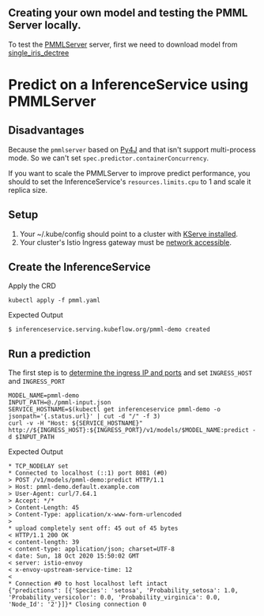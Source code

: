 ## Creating your own model and testing the PMML Server locally.

To test the [PMMLServer](http://dmg.org/pmml/pmml_examples/#Iris) server, first we need to download model from [single_iris_dectree](http://dmg.org/pmml/pmml_examples/KNIME_PMML_4.1_Examples/single_iris_dectree.xml)

# Predict on a InferenceService using PMMLServer

## Disadvantages

Because the `pmmlserver` based on [Py4J](https://github.com/bartdag/py4j) and that isn't support multi-process mode. So we can't set `spec.predictor.containerConcurrency`.

If you want to scale the PMMLServer to improve predict performance, you should to set the InferenceService's `resources.limits.cpu` to 1 and scale it replica size.


## Setup
1. Your ~/.kube/config should point to a cluster with [KServe installed](https://github.com/kserve/kserve#installation).
2. Your cluster's Istio Ingress gateway must be [network accessible](https://istio.io/latest/docs/tasks/traffic-management/ingress/ingress-control/).

## Create the InferenceService

Apply the CRD
```
kubectl apply -f pmml.yaml
```

Expected Output
```
$ inferenceservice.serving.kubeflow.org/pmml-demo created
```
## Run a prediction
The first step is to [determine the ingress IP and ports](../../../../README.md#determine-the-ingress-ip-and-ports) and set `INGRESS_HOST` and `INGRESS_PORT`

```
MODEL_NAME=pmml-demo
INPUT_PATH=@./pmml-input.json
SERVICE_HOSTNAME=$(kubectl get inferenceservice pmml-demo -o jsonpath='{.status.url}' | cut -d "/" -f 3)
curl -v -H "Host: ${SERVICE_HOSTNAME}" http://${INGRESS_HOST}:${INGRESS_PORT}/v1/models/$MODEL_NAME:predict -d $INPUT_PATH
```

Expected Output

```
* TCP_NODELAY set
* Connected to localhost (::1) port 8081 (#0)
> POST /v1/models/pmml-demo:predict HTTP/1.1
> Host: pmml-demo.default.example.com
> User-Agent: curl/7.64.1
> Accept: */*
> Content-Length: 45
> Content-Type: application/x-www-form-urlencoded
>
* upload completely sent off: 45 out of 45 bytes
< HTTP/1.1 200 OK
< content-length: 39
< content-type: application/json; charset=UTF-8
< date: Sun, 18 Oct 2020 15:50:02 GMT
< server: istio-envoy
< x-envoy-upstream-service-time: 12
<
* Connection #0 to host localhost left intact
{"predictions": [{'Species': 'setosa', 'Probability_setosa': 1.0, 'Probability_versicolor': 0.0, 'Probability_virginica': 0.0, 'Node_Id': '2'}]}* Closing connection 0
```

